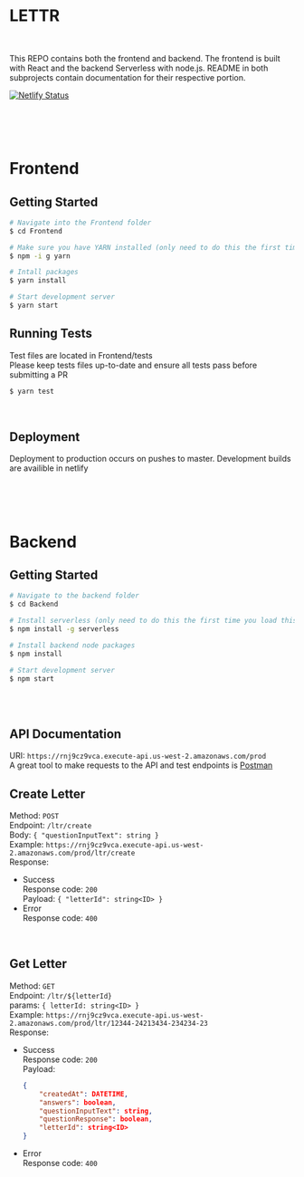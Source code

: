 # LETTR
<br>

This REPO contains both the frontend and backend. The frontend is built with React and the backend Serverless with node.js. README in both subprojects contain documentation for their respective portion.

[![Netlify Status](https://api.netlify.com/api/v1/badges/ca8fe794-ab20-491b-a440-5c3569d4473b/deploy-status)](https://app.netlify.com/sites/quizzical-kalam-3147a7/deploys)


<br>
<br>
<br>

# Frontend

## Getting Started
```bash
# Navigate into the Frontend folder
$ cd Frontend

# Make sure you have YARN installed (only need to do this the first time you load this project)
$ npm -i g yarn

# Intall packages
$ yarn install

# Start development server
$ yarn start
```

## Running Tests
Test files are located in Frontend/tests<br>
Please keep tests files up-to-date and ensure all tests pass before submitting a PR

```bash
$ yarn test
``` 
<br>

## Deployment
Deployment to production occurs on pushes to master. Development builds are availible in netlify

<br>
<br>
<br>

# Backend

## Getting Started
```bash
# Navigate to the backend folder
$ cd Backend

# Install serverless (only need to do this the first time you load this project)
$ npm install -g serverless

# Install backend node packages
$ npm install

# Start development server
$ npm start
```


<br>
<br>

## API Documentation
URI: `https://rnj9cz9vca.execute-api.us-west-2.amazonaws.com/prod`<br>
A great tool to make requests to the API and test endpoints is [Postman](https://www.postman.com/downloads)


## Create Letter
Method: `POST` <br>
Endpoint: `/ltr/create` <br>
Body: `{ "questionInputText": string }` <br>
Example: `https://rnj9cz9vca.execute-api.us-west-2.amazonaws.com/prod/ltr/create`<br>
Response: <br>
 - Success <br>
    Response code: `200` <br>
    Payload: `{ "letterId": string<ID> }` <br>
 - Error<br>
    Response code: `400`
   
<br>


## Get Letter
Method: `GET` <br>
Endpoint: `/ltr/${letterId}` <br>
params: `{ letterId: string<ID> }` <br>
Example: `https://rnj9cz9vca.execute-api.us-west-2.amazonaws.com/prod/ltr/12344-24213434-234234-23`<br>
Response: <br>
 - Success <br>
    Response code: `200` <br>
    Payload: 
    ```json
    {
        "createdAt": DATETIME,
        "answers": boolean,
        "questionInputText": string,
        "questionResponse": boolean,
        "letterId": string<ID>
    }
    ```
 - Error<br>
    Response code: `400`
   
